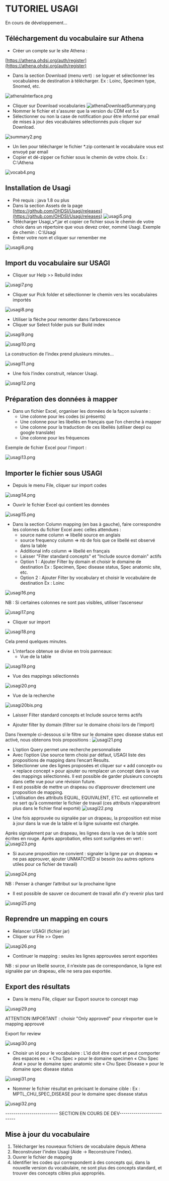 # TUTORIEL USAGI

En cours de développement...
## Téléchargement du vocabulaire sur Athena 
* Créer un compte sur le site Athena : 

[https://athena.ohdsi.org/auth/register](https://athena.ohdsi.org/auth/register)
* Dans la section Download (menu vert) : se loguer et sélectionner les vocabulaires de destination à télécharger. Ex : Loinc, Specimen type, Snomed, etc.

![athenaInterface.png](athenaInterface.png)
* Cliquer sur Download vocabularies
![athenaDownloadSummary.png](athenaDownloadSummary.png)
* Nommer le fichier et s'assurer que la version du CDM est 5.x
* Sélectionner ou non la case de notification pour être informé par email de mises à jour des vocabulaires sélectionnés puis cliquer sur Download.

![summary2.png](summary3.png)
* Un lien pour télécharger le fichier *.zip contenant le vocabulaire vous est envoyé par email
* Copier et dé-zipper ce fichier sous le chemin de votre choix. Ex : C:\Athena

![vocab4.png](vocab4.png)
## Installation de Usagi
* Pré requis : java 1.8 ou plus
* Dans la section Assets de la page [https://github.com/OHDSI/Usagi/releases](https://github.com/OHDSI/Usagi/releases)
![usagi5.png](usagi5.png)
* Télécharger Usagi_v*.jar et copier ce fichier sous le chemin de votre choix dans un répertoire que vous devez créer, nommé Usagi. Exemple de chemin : C:\Usagi
* Entrer votre nom et cliquer sur remember me

![usagi6.png](usagi6.png)
## Import du vocabulaire sur USAGI
* Cliquer sur Help >> Rebuild index

![usagi7.png](usagi7.png)
* Cliquer sur Pick folder et sélectionner le chemin vers les vocabulaires importés 

![usagi8.png](usagi8.png)
*	Utiliser la flèche pour remonter dans l’arborescence
*	Cliquer sur Select folder puis sur Build index

![usagi9.png](usagi9.png)

![usagi10.png](usagi10.png)

La construction de l’index prend plusieurs minutes…

![usagi11.png](usagi11.png)
* Une fois l’index construit, relancer Usagi.

![usagi12.png](usagi12.png)

## Préparation des données à mapper
* Dans un fichier Excel, organiser les données de la façon suivante :
  + Une colonne pour les codes (si présents)
  + Une colonne pour les libellés en français que l’on cherche à mapper
  + Une colonne pour la traduction de ces libellés (utiliser deepl ou google translate)
  + Une colonne pour les fréquences

Exemple de fichier Excel pour l'import :

![usagi13.png](usagi13.png)

## Importer le fichier sous USAGI

* Depuis le menu File, cliquer sur import codes

![usagi14.png](usagi14.png)
* Ouvrir le fichier Excel qui contient les données 

![usagi15.png](usagi15.png)
*	Dans la section Column mapping (en bas à gauche), faire correspondre les colonnes du fichier Excel avec celles attendues : 
    +	source name column => libellé source en anglais
    +	source frequency column => nb de fois que ce libellé est observé dans la table
    +	Additional info column => libellé en français
    +	Laisser "Filter standard concepts" et "Include source domain" actifs
    +	Option 1 : Ajouter Filter by domain et choisir le domaine de destination 
      Ex : Specimen, Spec disease status, Spec anatomic site, etc.
    + Option 2 : Ajouter Filter by vocabulary et choisir le vocabulaire de destination
      Ex : Loinc

![usagi16.png](usagi16.png)

NB : Si certaines colonnes ne sont pas visibles, utiliser l’ascenseur 

![usagi17.png](usagi17.png)

* Cliquer sur import 

![usagi18.png](usagi18.png)

Cela prend quelques minutes.

* L’interface obtenue se divise en trois panneaux:
  + Vue de la table

![usagi19.png](usagi19.png)
  + Vue des mappings sélectionnés 

![usagi20.png](usagi20.png)
  + Vue de la recherche

![usagi20bis.png](usagi20bis.png)
  - Laisser Filter standard concepts et Include source terms  actifs
   
  - Ajouter filter by domain (filtrer sur le domaine choisi lors de l’import) 

Dans l’exemple ci-dessous si le filtre sur le domaine spec disease status est activé, nous obtenons trois propositions :
![usagi21.png](usagi21.png)

  - L’option Query permet une recherche personnalisée
  - Avec l’option Use source term choisi par défaut, USAGI liste des propositions de mapping dans l’encart Results.
  - Sélectionner une des lignes proposées et cliquer sur « add concept» ou « replace concept » pour ajouter ou remplacer un concept dans la vue des mappings sélectionnés. Il est possible de garder plusieurs concepts dans cette vue pour une révision future.
  - Il est possible de mettre un drapeau ou d’approuver directement une proposition de mapping. 
  - L’utilisation des attributs EQUAL, EQUIVALENT, ETC. est optionnelle et ne sert qu’à commenter le fichier de travail (ces attributs n’apparaitront plus dans le fichier final exporté)
![usagi22.png](usagi22.png)

* Une fois approuvée ou signalée par un drapeau, la proposition est mise à jour dans la vue de la table et la ligne suivante est chargée.

Après signalement par un drapeau, les lignes dans la vue de la table sont écrites en rouge. Après approbation, elles sont surlignées en vert :
![usagi23.png](usagi23.png)

* Si aucune proposition ne convient : signaler la ligne par un drapeau => ne pas approuver, ajouter UNMATCHED si besoin (ou autres options utiles pour ce fichier de travail)

![usagi24.png](usagi24.png)

NB : Penser à changer l’attribut sur la prochaine ligne 
*	Il est possible de sauver ce document de travail afin d’y revenir plus tard 

![usagi25.png](usagi25.png)

## Reprendre un mapping en cours

* Relancer USAGI (fichier jar)
* Cliquer sur File >> Open

![usagi26.png](usagi26.png)

* Continuer le mapping : seules les lignes approuvées seront exportées 

NB :  si pour un libellé source, il n’existe pas de correspondance, la ligne est signalée par un drapeau, elle ne sera pas exportée.

## Export des résultats

* Dans le menu File, cliquer sur Export source to concept map

![usagi29.png](usagi29.png)

ATTENTION IMPORTANT : choisir "Only approved" pour n’exporter que le mapping approuvé

Export for review

![usagi30.png](usagi30.png)

*	Choisir un id pour le vocabulaire :
L’id doit être court et peut comporter des espaces
 ex : 
« Chu Spec » pour le domaine specimen
« Chu Spec Anat » pour le domaine spec anatomic site
« Chu Spec Disease » pour le domaine spec disease status

![usagi31.png](usagi31.png)
* Nommer le fichier résultat en précisant le domaine cible :
Ex : MPTL_CHU_SPEC_DISEASE pour le domaine spec disease status

![usagi32.png](usagi32.png)


-------------------------- SECTION EN COURS DE DEV--------------------------
##	Mise à jour du vocabulaire
1.	Télécharger les nouveaux fichiers de vocabulaire depuis Athena
2.	Reconstruiser l'index Usagi (Aide -> Reconstruire l'index).
3.	Ouvrer le fichier de mapping
4.	Identifier les codes qui correspondent à des concepts qui, dans la nouvelle version du vocabulaire, ne sont plus des concepts standard, et trouver des concepts cibles plus appropriés.






